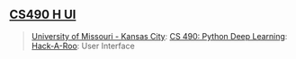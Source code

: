 ## [CS490 H UI](https://ja2-hack-a-thon-22.herokuapp.com/)
> [University of Missouri - Kansas City](https://www.umkc.edu/): [CS 490: Python Deep Learning](https://catalog.umkc.edu/course-offerings/undergraduate/comp-sci/): [Hack-A-Roo](https://info.umkc.edu/hack-a-roo/): User Interface
